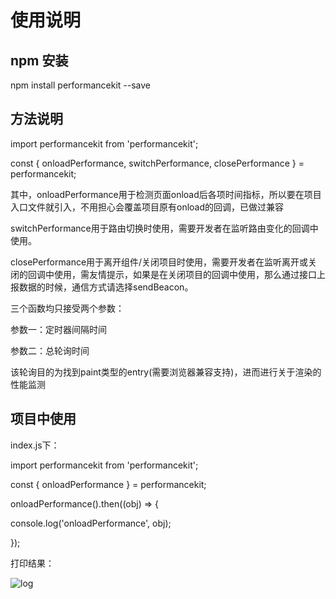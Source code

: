 # 使用说明
## npm 安装
npm install performancekit --save
## 方法说明
import performancekit from 'performancekit';

const { onloadPerformance, switchPerformance, closePerformance } = performancekit;

其中，onloadPerformance用于检测页面onload后各项时间指标，所以要在项目入口文件就引入，不用担心会覆盖项目原有onload的回调，已做过兼容

switchPerformance用于路由切换时使用，需要开发者在监听路由变化的回调中使用。

closePerformance用于离开组件/关闭项目时使用，需要开发者在监听离开或关闭的回调中使用，需友情提示，如果是在关闭项目的回调中使用，那么通过接口上报数据的时候，通信方式请选择sendBeacon。

三个函数均只接受两个参数：

参数一：定时器间隔时间

参数二：总轮询时间

该轮询目的为找到paint类型的entry(需要浏览器兼容支持)，进而进行关于渲染的性能监测
## 项目中使用
index.js下：

import performancekit from 'performancekit';

const { onloadPerformance } = performancekit;

onloadPerformance().then((obj) => {

  console.log('onloadPerformance', obj);

});

打印结果：

![log](/performancekit/asset/log.jpg)